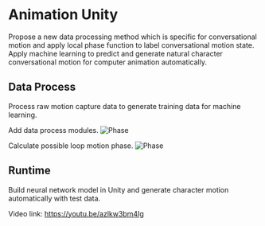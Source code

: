 # Animation Unity
Propose a new data processing method which is specific for conversational motion and apply local phase function to label conversational motion state. Apply machine learning to predict and generate natural character conversational motion for computer animation automatically.

## Data Process
Process raw motion capture data to generate training data for machine learning.

Add data process modules.
![Phase](https://media.githubusercontent.com/media/YimingEcl/AnimationUnity/master/Assets/ScreenShots/Module.png)

Calculate possible loop motion phase.
![Phase](https://media.githubusercontent.com/media/YimingEcl/AnimationUnity/master/Assets/ScreenShots/Phase.png)



## Runtime
Build neural network model in Unity and generate character motion automatically with test data. 

Video link: https://youtu.be/azlkw3bm4Ig
